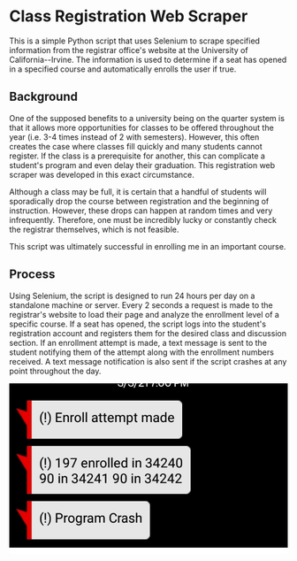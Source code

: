 # Class Registration Web Scraper

This is a simple Python script that uses Selenium to scrape specified information from the registrar office's website at the University of California--Irvine.
The information is used to determine if a seat has opened in a specified course and automatically enrolls the user if true. 
  
## Background
One of the supposed benefits to a university being on the quarter system is that it allows more opportunities for classes to be offered throughout the year (i.e. 3-4 times instead of 2 with semesters).
However, this often creates the case where classes fill quickly and many students cannot register. If the class is a prerequisite for another, this can complicate a student's program and even delay their graduation. 
This registration web scraper was developed in this exact circumstance. 

Although a class may be full, it is certain that a handful of students will sporadically drop the course between registration and the beginning of instruction. However, these drops can happen at random times and very infrequently. 
Therefore, one must be incredibly lucky or constantly check the registrar themselves, which is not feasible. 

This script was ultimately successful in enrolling me in an important course.

## Process
Using Selenium, the script is designed to run 24 hours per day on a standalone machine or server. Every 2 seconds a request is made to the registrar's website to load their page and analyze the enrollment level of a specific course. If a seat has opened, 
the script logs into the student's registration account and registers them for the desired class and discussion section. If an enrollment attempt is made, a text message is sent to the student notifying them of the attempt 
along with the enrollment numbers received. A text message notification is also sent if the script crashes at any point throughout the day. 


![notification](txtnotification.jpg "Text Notification")

